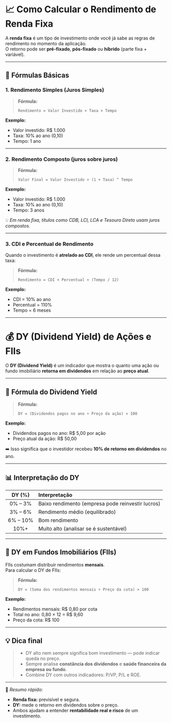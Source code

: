 # 📈 Como Calcular o Rendimento de Renda Fixa

A **renda fixa** é um tipo de investimento onde você já sabe as regras de rendimento no momento da aplicação.  
O retorno pode ser **pré-fixado**, **pós-fixado** ou **híbrido** (parte fixa + variável).

---

## 🧮 Fórmulas Básicas

### 1. Rendimento Simples (Juros Simples)

> **Fórmula:**
> ```
> Rendimento = Valor Investido × Taxa × Tempo
> ```

**Exemplo:**
- Valor investido: R$ 1.000  
- Taxa: 10% ao ano (0,10)  
- Tempo: 1 ano  


---

### 2. Rendimento Composto (juros sobre juros)

> **Fórmula:**
> ```
> Valor Final = Valor Investido × (1 + Taxa) ^ Tempo
> ```

**Exemplo:**
- Valor investido: R$ 1.000  
- Taxa: 10% ao ano (0,10)  
- Tempo: 3 anos  


💡 *Em renda fixa, títulos como CDB, LCI, LCA e Tesouro Direto usam juros compostos.*

---

### 3. CDI e Percentual de Rendimento

Quando o investimento é **atrelado ao CDI**, ele rende um percentual dessa taxa:

> **Fórmula:**
> ```
> Rendimento = CDI × Percentual × (Tempo / 12)
> ```

**Exemplo:**
- CDI = 10% ao ano  
- Percentual = 110%  
- Tempo = 6 meses  


---

# 💰 DY (Dividend Yield) de Ações e FIIs

O **DY (Dividend Yield)** é um indicador que mostra o quanto uma ação ou fundo imobiliário **retorna em dividendos** em relação ao **preço atual**.

---

## 🧮 Fórmula do Dividend Yield

> **Fórmula:**
> ```
> DY = (Dividendos pagos no ano ÷ Preço da ação) × 100
> ```

**Exemplo:**
- Dividendos pagos no ano: R$ 5,00 por ação  
- Preço atual da ação: R$ 50,00  


➡️ Isso significa que o investidor recebeu **10% de retorno em dividendos** no ano.

---

## 📊 Interpretação do DY

| DY (%) | Interpretação |
|:--------:|:------------------------------|
| 0% – 3% | Baixo rendimento (empresa pode reinvestir lucros) |
| 3% – 6% | Rendimento médio (equilibrado) |
| 6% – 10% | Bom rendimento |
| 10%+ | Muito alto (analisar se é sustentável) |

---

## 🏢 DY em Fundos Imobiliários (FIIs)

FIIs costumam distribuir rendimentos **mensais**.  
Para calcular o DY de FIIs:

> **Fórmula:**
> ```
> DY = (Soma dos rendimentos mensais ÷ Preço da cota) × 100
> ```

**Exemplo:**
- Rendimentos mensais: R$ 0,80 por cota  
- Total no ano: 0,80 × 12 = R$ 9,60  
- Preço da cota: R$ 100  


---

## 💡 Dica final

> - DY alto nem sempre significa bom investimento — pode indicar queda no preço.  
> - Sempre analise **constância dos dividendos** e **saúde financeira da empresa ou fundo**.  
> - Combine DY com outros indicadores: P/VP, P/L e ROE.

---

📘 *Resumo rápido:*
- **Renda fixa:** previsível e segura.  
- **DY:** mede o retorno em dividendos sobre o preço.  
- Ambos ajudam a entender **rentabilidade real e risco** de um investimento.

